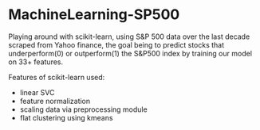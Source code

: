 # MachineLearning-SP500

Playing around with scikit-learn, using S&P 500 data over the last decade scraped from Yahoo finance, the goal being to predict stocks that underperform(0) or outperform(1) the S&P500 index by training our model on 33+ features.

Features of scikit-learn used:
  - linear SVC
  - feature normalization
  - scaling data via preprocessing module
  - flat clustering using kmeans
